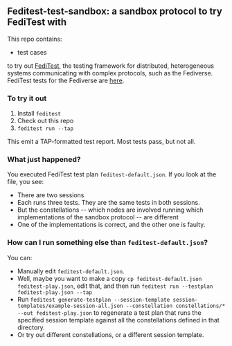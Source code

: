 ## Feditest-test-sandbox: a sandbox protocol to try FediTest with

This repo contains:

* test cases

to try out [FediTest](https://feditest.org/), the testing framework for distributed, heterogeneous systems communicating with complex protocols, such as the Fediverse. FediTest tests for the Fediverse are [here](../feditest-tests-fediverse/).

### To try it out

1. Install `feditest`
1. Check out this repo
1. `feditest run --tap`

This emit a TAP-formatted test report. Most tests pass, but not all.

### What just happened?

You executed FediTest test plan `feditest-default.json`. If you look at the file, you see:

* There are two sessions
* Each runs three tests. They are the same tests in both sessions.
* But the constellations -- which nodes are involved running which implementations of the sandbox protocol -- are different
* One of the implementations is correct, and the other one is faulty.

### How can I run something else than `feditest-default.json`?

You can:

* Manually edit `feditest-default.json`.
* Well, maybe you want to make a copy `cp feditest-default.json feditest-play.json`, edit that, and then run `feditest run --testplan feditest-play.json --tap`
* Run `feditest generate-testplan --session-template session-templates/example-session-all.json --constellation constellations/* --out feditest-play.json` to regenerate a test plan that runs the specified session template against all the constellations defined in that directory.
* Or try out different constellations, or a different session template.
